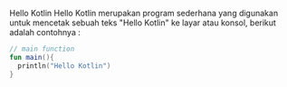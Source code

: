 Hello Kotlin
Hello Kotlin merupakan program sederhana yang digunakan untuk mencetak sebuah teks "Hello Kotlin" ke layar atau konsol, berikut adalah contohnya :

```kotlin
// main function
fun main(){
  println("Hello Kotlin")
}
```
